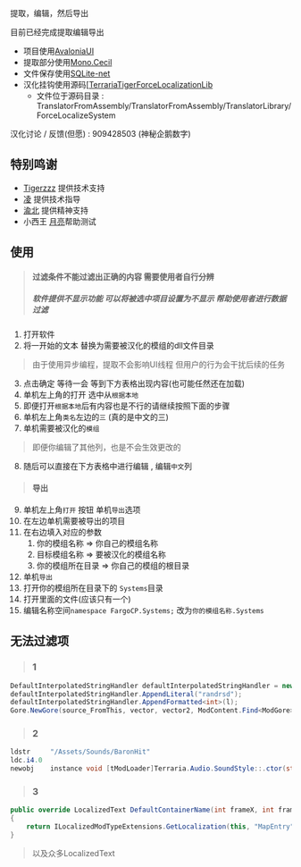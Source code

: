 提取，编辑，然后导出

目前已经完成提取编辑导出

- 项目使用[AvaloniaUI](https://github.com/AvaloniaUI/Avalonia)
- 提取部分使用[Mono.Cecil](https://github.com/jbevain/cecil)
- 文件保存使用[SQLite-net](https://github.com/praeclarum/sqlite-net)
- 汉化挂钩使用源码[[TerrariaTigerForceLocalizationLib](https://github.com/TigerChenzzz/TerrariaTigerForceLocalizationLib)
  - 文件位于源码目录 : TranslatorFromAssembly/TranslatorFromAssembly/TranslatorLibrary/ForceLocalizeSystem


汉化讨论 / 反馈(但愿) : 909428503 (神秘企鹅数字)

## 特别鸣谢

- [Tigerzzz](https://github.com/TigerChenzzz) 提供技术支持
- [凌](https://github.com/NLick47) 提供技术指导
- [渝北](https://github.com/zlzhaidou) 提供精神支持
- 小西王 [月亮](https://github.com/moonditch)帮助测试



## 使用

> #### 过滤条件不能过滤出正确的内容 需要使用者自行分辨
>
> ##### 软件提供不显示功能 可以将被选中项目设置为不显示 帮助使用者进行数据过滤

1. 打开软件
2. 将一开始的文本 替换为需要被汉化的模组的dll文件目录

> 由于使用异步编程，提取不会影响UI线程 但用户的行为会干扰后续的任务

3. 点击确定 等待一会 等到下方表格出现内容(也可能任然还在加载)
4. 单机左上角的打开 选中从`根据本地`
5. 即便打开`根据本地`后有内容也是不行的请继续按照下面的步骤
6. 单机左上角`类名`左边的`三` (真的是中文的三)
7. 单机需要被汉化的`模组`

> 即便你编辑了其他列，也是不会生效更改的

8. 随后可以直接在下方表格中进行编辑 , 编辑`中文`列 



> #### 导出

9. 单机左上角`打开` 按钮 单机`导出`选项
10. 在左边单机需要被导出的项目
11. 在右边填入对应的参数
    1. 你的模组名称 => 你自己的模组名称
    2. 目标模组名称 => 要被汉化的模组名称
    3. 你的模组所在目录 => 你自己的模组的根目录
12. 单机`导出`
13. 打开你的模组所在目录下的 `Systems`目录
14. 打开里面的文件(应该只有一个)
15. 编辑名称空间`namespace FargoCP.Systems;` 改为`你的模组名称.Systems`



## 无法过滤项

> ### 1

```csharp
DefaultInterpolatedStringHandler defaultInterpolatedStringHandler = new DefaultInterpolatedStringHandler(9, 1);
defaultInterpolatedStringHandler.AppendLiteral("randrsd");
defaultInterpolatedStringHandler.AppendFormatted<int>(l);
Gore.NewGore(source_FromThis, vector, vector2, ModContent.Find<ModGore>(name, defaultInterpolatedStringHandler.ToStringAndClear()).Type, base.NPC.scale);
```

> ### 2

```csharp
ldstr     "/Assets/Sounds/BaronHit"
ldc.i4.0
newobj    instance void [tModLoader]Terraria.Audio.SoundStyle::.ctor(string, valuetype [tModLoader]Terraria.Audio.SoundType)
```

> ### 3

```csharp
public override LocalizedText DefaultContainerName(int frameX, int frameY)
{
	return ILocalizedModTypeExtensions.GetLocalization(this, "MapEntry" + (frameX / 36).ToString(), null);
}
```

> 以及众多LocalizedText
